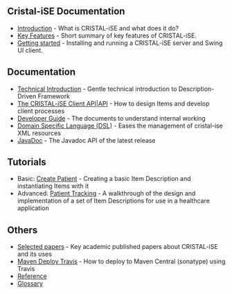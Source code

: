 Cristal-iSE Documentation
-------------------------

- [Introduction](Introduction) - What is CRISTAL-iSE and what does it do?
- [Key Features](Key-Features) - Short summary of key features of CRISTAL-iSE.
- [Getting started](Getting-Started) - Installing and running a CRISTAL-iSE server and Swing UI client.

Documentation
----------------
  - [Technical Introduction](Technical-Introduction) - Gentle technical introduction to Description-Driven Framework
  - [The CRISTAL-iSE Client API|API](API) - How to design Items and develop client processes
  - [Developer Guide](Developer-Guide) - The documents to understand internal working
  - [Domain Specific Language (DSL)](Domain-Specific-Language-(DSL)) - Eases the management of cristal-ise XML resources
  - [JavaDoc](http://javadoc.io/doc/org.cristalise/cristalise-kernel) - The Javadoc API of the latest release

Tutorials
-----------------
  - Basic: [Create Patient](Basic-Tutorial) - Creating a basic Item Description and instantiating Items with it
  - Advanced: [Patient Tracking](tutorial-PatientTracking) - A walkthrough of the design and implementation of a set of Item Descriptions for use in a healthcare application

Others
--------------
* [Selected papers](Selected-papers) - Key academic published papers about CRISTAL-iSE and its uses
* [Maven Deploy Travis](Maven-Deploy-Travis) - How to deploy to Maven Central (sonatype) using Travis
* [Reference](Reference)
* [Glossary](Glossary)
